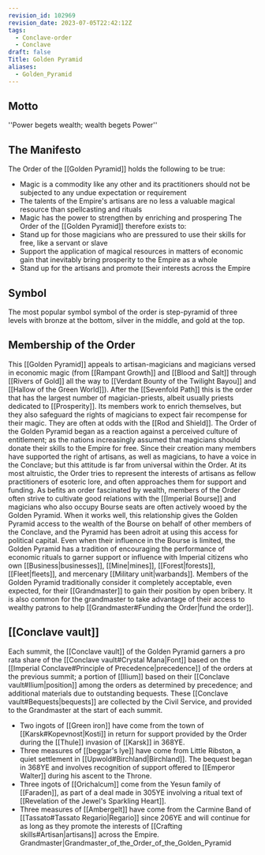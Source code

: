 ```yaml
---
revision_id: 102969
revision_date: 2023-07-05T22:42:12Z
tags:
  - Conclave-order
  - Conclave
draft: false
Title: Golden Pyramid
aliases:
  - Golden_Pyramid
---
```

## Motto
''Power begets wealth; wealth begets Power''
## The Manifesto
The Order of the [[Golden Pyramid]] holds the following to be true:
* Magic is a commodity like any other and its practitioners should not be subjected to any undue expectation or requirement
* The talents of the Empire's artisans are no less a valuable magical resource than spellcasting and rituals
* Magic has the power to strengthen by enriching and prospering
The Order of the [[Golden Pyramid]] therefore exists to:
* Stand up for those magicians who are pressured to use their skills for free, like a servant or slave
* Support the application of magical resources in matters of economic gain that inevitably bring prosperity to the Empire as a whole
* Stand up for the artisans and promote their interests across the Empire
## Symbol
The most popular symbol symbol of the order is step-pyramid of three levels with bronze at the bottom, silver in the middle, and gold at the top.
## Membership of the Order
This [[Golden Pyramid]] appeals to artisan-magicians and magicians versed in economic magic (from [[Rampant Growth]] and [[Blood and Salt]] through [[Rivers of Gold]] all the way to [[Verdant Bounty of the Twilight Bayou]] and [[Hallow of the Green World]]). After the [[Sevenfold Path]] this is the order that has the largest number of magician-priests, albeit usually priests dedicated to [[Prosperity]]. Its members work to enrich themselves, but they also safeguard the rights of magicians to expect fair recompense for their magic. They are often at odds with the [[Rod and Shield]].
The Order of the Golden Pyramid began as a reaction against a perceived culture of entitlement; as the nations increasingly assumed that magicians should donate their skills to the Empire for free. Since their creation many members have supported the right of artisans, as well as magicians, to have a voice in the Conclave; but this attitude is far from universal within the Order. At its most altruistic, the Order tries to represent the interests of artisans as fellow practitioners of esoteric lore, and often approaches them for support and funding.
As befits an order fascinated by wealth, members of the Order often strive to cultivate good relations with the [[Imperial Bourse]] and magicians who also occupy Bourse seats are often actively wooed by the Golden Pyramid. When it works well, this relationship gives the Golden Pyramid access to the wealth of the Bourse on behalf of other members of the Conclave, and the Pyramid has been adroit at using this access for political capital. Even when their influence in the Bourse is limited, the Golden Pyramid has a tradition of encouraging the performance of economic rituals to garner support or influence with Imperial citizens who own [[Business|businesses]], [[Mine|mines]], [[Forest|forests]], [[Fleet|fleets]], and mercenary [[Military unit|warbands]].
Members of the Golden Pyramid traditionally consider it completely acceptable, even expected, for their [[Grandmaster]] to gain their position by open bribery. It is also common for the grandmaster to take advantage of their access to wealthy patrons to help [[Grandmaster#Funding the Order|fund the order]].
## [[Conclave vault]]
Each summit, the [[Conclave vault]] of the Golden Pyramid garners a pro rata share of the [[Conclave vault#Crystal Mana|Font]] based on the [[Imperial Conclave#Principle of Precedence|precedence]] of the orders at the previous summit; a portion of [[Ilium]] based on their [[Conclave vault#Ilium|position]] among the orders as determined by precedence; and additional materials due to outstanding bequests.
These [[Conclave vault#Bequests|bequests]] are collected by the Civil Service, and provided to the Grandmaster at the start of each summit.
* Two ingots of [[Green iron]] have come from the town of [[Karsk#Kopevnost|Kosti]] in return for support provided by the Order during the [[Thule]] invasion of [[Karsk]] in 368YE. 
* Three measures of [[beggar's lye]] have come from Little Ribston, a quiet settlement in [[Upwold#Birchland|Birchland]]. The bequest began in 368YE and involves recognition of support offered to [[Emperor Walter]] during his ascent to the Throne.
* Three ingots of [[Orichalcum]] come from the Yesun family of [[Faraden]], as part of a deal made in 305YE involving a ritual text of [[Revelation of the Jewel's Sparkling Heart]].
* Three measures of [[Ambergelt]] have come from the Carmine Band of [[Tassato#Tassato Regario|Regario]] since 206YE and will continue for as long as they promote the interests of [[Crafting skills#Artisan|artisans]] across the Empire.
Grandmaster|Grandmaster_of_the_Order_of_the_Golden_Pyramid
